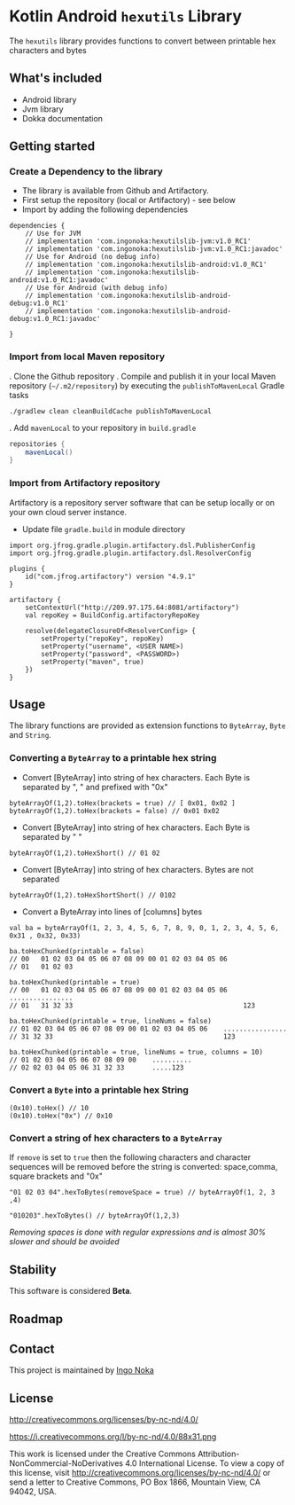# Kotlin Android `hexutils` Library


The `hexutils` library provides functions to convert between printable hex characters and bytes


## What's included
- Android library
- Jvm library
- Dokka documentation


## Getting started

### Create a Dependency to the library

- The library is available from Github and Artifactory.
- First setup the repository (local or Artifactory) - see below
- Import by adding the following dependencies

```
dependencies {
    // Use for JVM
    // implementation 'com.ingonoka:hexutilslib-jvm:v1.0_RC1'
    // implementation 'com.ingonoka:hexutilslib-jvm:v1.0_RC1:javadoc'
    // Use for Android (no debug info)
    // implementation 'com.ingonoka:hexutilslib-android:v1.0_RC1'
    // implementation 'com.ingonoka:hexutilslib-android:v1.0_RC1:javadoc'
    // Use for Android (with debug info)
    // implementation 'com.ingonoka:hexutilslib-android-debug:v1.0_RC1'
    // implementation 'com.ingonoka:hexutilslib-android-debug:v1.0_RC1:javadoc'

}
```

### Import from local Maven repository
. Clone the Github repository
. Compile and publish it in your local Maven repository (`~/.m2/repository`) by executing the `publishToMavenLocal` Gradle tasks

```
./gradlew clean cleanBuildCache publishToMavenLocal
```
. Add  `mavenLocal` to your repository in `build.gradle`

```groovy
repositories {
    mavenLocal()  
}
```


### Import from Artifactory repository
Artifactory is a repository server software that can be setup locally or on your own cloud server
instance.

- Update file `gradle.build` in module directory

```
import org.jfrog.gradle.plugin.artifactory.dsl.PublisherConfig
import org.jfrog.gradle.plugin.artifactory.dsl.ResolverConfig

plugins {
    id("com.jfrog.artifactory") version "4.9.1"
}

artifactory {
    setContextUrl("http://209.97.175.64:8081/artifactory")
    val repoKey = BuildConfig.artifactoryRepoKey

    resolve(delegateClosureOf<ResolverConfig> {
        setProperty("repoKey", repoKey)
        setProperty("username", <USER NAME>)
        setProperty("password", <PASSWORD>)
        setProperty("maven", true)
    })
}
```

## Usage

The library functions are provided as extension functions to `ByteArray`, `Byte`
and `String`.

### Converting a `ByteArray` to a printable hex string

- Convert [ByteArray] into string of hex characters.  Each Byte is separated by ", " and prefixed with "0x"


```
byteArrayOf(1,2).toHex(brackets = true) // [ 0x01, 0x02 ]
byteArrayOf(1,2).toHex(brackets = false) // 0x01 0x02
```

- Convert [ByteArray] into string of hex characters.  Each Byte is separated by " "

```
byteArrayOf(1,2).toHexShort() // 01 02
```

- Convert [ByteArray] into string of hex characters.  Bytes are not separated

```
byteArrayOf(1,2).toHexShortShort() // 0102
```

- Convert a ByteArray into lines of [columns] bytes


```
val ba = byteArrayOf(1, 2, 3, 4, 5, 6, 7, 8, 9, 0, 1, 2, 3, 4, 5, 6, 0x31 , 0x32, 0x33)

ba.toHexChunked(printable = false)
// 00   01 02 03 04 05 06 07 08 09 00 01 02 03 04 05 06
// 01   01 02 03

ba.toHexChunked(printable = true)
// 00   01 02 03 04 05 06 07 08 09 00 01 02 03 04 05 06    ................
// 01   31 32 33                                           123

ba.toHexChunked(printable = true, lineNums = false)
// 01 02 03 04 05 06 07 08 09 00 01 02 03 04 05 06    ................
// 31 32 33                                           123

ba.toHexChunked(printable = true, lineNums = true, columns = 10)
// 01 02 03 04 05 06 07 08 09 00    ..........
// 02 02 03 04 05 06 31 32 33       .....123
```

### Convert a `Byte` into a printable hex String

```
(0x10).toHex() // 10
(0x10).toHex("0x") // 0x10
```

### Convert a string of hex characters to a `ByteArray`
If `remove` is set to `true` then the following characters and character sequences will be removed before the string is converted: space,comma, square brackets and "0x"

```
"01 02 03 04".hexToBytes(removeSpace = true) // byteArrayOf(1, 2, 3 ,4)

"010203".hexToBytes() // byteArrayOf(1,2,3)
```

*Removing spaces is done with regular expressions and is almost 30% slower and should be avoided*



## Stability

This software is considered **Beta**.


## Roadmap



## Contact

This project is maintained by [Ingo Noka](https://github.com/ingonoka)


## License

http://creativecommons.org/licenses/by-nc-nd/4.0/

https://i.creativecommons.org/l/by-nc-nd/4.0/88x31.png

This work is licensed under the Creative Commons Attribution-NonCommercial-NoDerivatives 4.0 International License. To view a copy of this license, visit http://creativecommons.org/licenses/by-nc-nd/4.0/ or send a letter to Creative Commons, PO Box 1866, Mountain View, CA 94042, USA.
